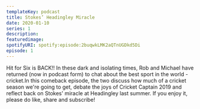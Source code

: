 ```yaml
---
templateKey: podcast
title: Stokes’ Headingley Miracle
date: 2020-01-10
series: 1
description: 
featuredimage: 
spotifyURI: spotify:episode:2buqwkLMK2aQTnUGDkd5Di
episode: 1
---
```

Hit for Six is BACK!! In these dark and isolating times, Rob and Michael have returned (now in podcast form) to chat about the best sport in the world - cricket.In this comeback episode, the two discuss how much of a cricket season we're going to get, debate the joys of Cricket Captain 2019 and reflect back on Stokes' miracle at Headingley last summer. If you enjoy it, please do like, share and subscribe!
